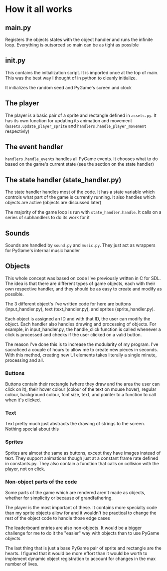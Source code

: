 # How it all works

## main.py

Registers the objects states with the object handler and runs the infinite loop.
Everything is outsorced so main can be as tight as possible

## init.py

This contains the initialization script. It is imported once at the top of main.
This was the best way I thought of in python to cleanly initialize.

It initializes the random seed and PyGame's screen and clock

## The player

The player is a basic pair of a sprite and rectangle defined in `assets.py`.
It has its own function for updating its animation and movement (`assets.update_player_sprite` and `handlers.handle_player_movement` respectivly)

## The event handler

`handlers.handle_events` handles all PyGame events. It chooses what to do based on the game's current state (see the section on the state handler)

## The state handler (state_handler.py)

The state handler handles most of the code. It has a state variable which controls what part of the game is currently running. It also handles which objects are active (objects are discussed later)

The majority of the game loop is run with `state_handler.handle`. It calls on a series of subhandlers to do its work for it

## Sounds

Sounds are handled by `sound.py` and `music.py`. They just act as wrappers for PyGame's internal music handler

## Objects

This whole concept was based on code I've previously written in C for SDL. The idea is that there are different types of game objects, each with their own respective handler, and they should be as easy to create and modify as possible.

The 3 different object's I've written code for here are buttons (input_handler.py), text (text_handler.py), and sprites (sprite_handler.py).

Each object is assigned an ID and with that ID, the user can modify the object. Each handler also handles drawing and processing of objects. For example, in input_handler.py, the handle_click function is called whenever a click is processed and checks if the user clicked on a valid button.

The reason I've done this is to increase the modularity of my program. I've sacraficed a couple of hours to allow me to create new pieces in seconds. With this method, creating new UI elements takes literally a single minute, processing and all.

### Buttons

Buttons contain their rectangle (where they draw and the area the user can click on it), their hover colour (colour of the text on mouse hover), regular colour, background colour, font size, text, and pointer to a function to call when it's clicked.

### Text

Text pretty much just abstracts the drawing of strings to the screen. Nothing special about this

### Sprites

Sprites are almost the same as buttons, except they have images instead of text. They support animations though just at a constant frame rate defined in constants.py. They also contain a function that calls on collision with the player, not on click.


### Non-object parts of the code

Some parts of the game which are rendered aren't made as objects, whether for simplicity or because of grandfathering.

The player is the most important of these. It contains more specialty code than my sprite objects allow for and it wouldn't be practical to change the rest of the object code to handle those edge cases

The leaderboard entries are also non-objects. It would be a bigger challenge for me to do it the "easier" way with objects than to use PyGame objects

The last thing that is just a base PyGame pair of sprite and rectangle are the hearts. I figured that it would be more effort than it would be worth to implement dynamic object registration to account for changes in the max number of lives.